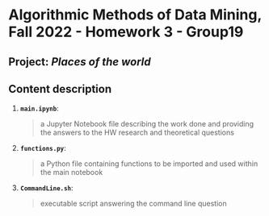 # Algorithmic Methods of Data Mining, Fall 2022 - Homework 3 - Group19

## Project: *Places of the world*

## Content description
1. __`main.ipynb`__: 
	> a Jupyter Notebook file describing the work done and providing the answers to the HW research and theoretical questions
2. __`functions.py`__: 
	> a Python file containing functions to be imported and used within the main notebook
3. __`CommandLine.sh`__: 
	> executable script answering the command line question
